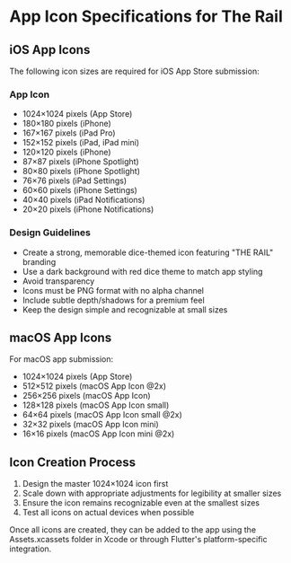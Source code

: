 # App Icon Specifications for The Rail

## iOS App Icons
The following icon sizes are required for iOS App Store submission:

### App Icon
- 1024×1024 pixels (App Store)
- 180×180 pixels (iPhone)
- 167×167 pixels (iPad Pro)
- 152×152 pixels (iPad, iPad mini)
- 120×120 pixels (iPhone)
- 87×87 pixels (iPhone Spotlight)
- 80×80 pixels (iPhone Spotlight)
- 76×76 pixels (iPad Settings)
- 60×60 pixels (iPhone Settings)
- 40×40 pixels (iPad Notifications)
- 20×20 pixels (iPhone Notifications)

### Design Guidelines
- Create a strong, memorable dice-themed icon featuring "THE RAIL" branding
- Use a dark background with red dice theme to match app styling
- Avoid transparency
- Icons must be PNG format with no alpha channel
- Include subtle depth/shadows for a premium feel
- Keep the design simple and recognizable at small sizes

## macOS App Icons
For macOS app submission:

- 1024×1024 pixels (App Store)
- 512×512 pixels (macOS App Icon @2x)
- 256×256 pixels (macOS App Icon)
- 128×128 pixels (macOS App Icon small)
- 64×64 pixels (macOS App Icon small @2x)
- 32×32 pixels (macOS App Icon mini)
- 16×16 pixels (macOS App Icon mini @2x)

## Icon Creation Process
1. Design the master 1024×1024 icon first
2. Scale down with appropriate adjustments for legibility at smaller sizes
3. Ensure the icon remains recognizable even at the smallest sizes
4. Test all icons on actual devices when possible

Once all icons are created, they can be added to the app using the Assets.xcassets folder in Xcode or through Flutter's platform-specific integration. 